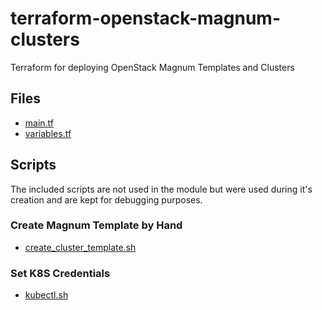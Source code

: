 # terraform-openstack-magnum-clusters
Terraform for deploying OpenStack Magnum Templates and Clusters

## Files
* [main.tf](main.tf)
* [variables.tf](variables.tf)

## Scripts
The included scripts are not used in the module but were used during it's creation and are kept for debugging purposes.

### Create Magnum Template by Hand 

* [create_cluster_template.sh](create_cluster_template.sh)

### Set K8S Credentials

* [kubectl.sh](kubectl.sh)
